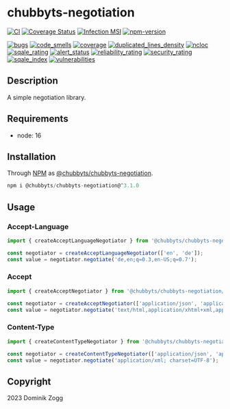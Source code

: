 # chubbyts-negotiation

[![CI](https://github.com/chubbyts/chubbyts-negotiation/workflows/CI/badge.svg?branch=master)](https://github.com/chubbyts/chubbyts-negotiation/actions?query=workflow%3ACI)
[![Coverage Status](https://coveralls.io/repos/github/chubbyts/chubbyts-negotiation/badge.svg?branch=master)](https://coveralls.io/github/chubbyts/chubbyts-negotiation?branch=master)
[![Infection MSI](https://badge.stryker-mutator.io/github.com/chubbyts/chubbyts-negotiation/master)](https://dashboard.stryker-mutator.io/reports/github.com/chubbyts/chubbyts-negotiation/master)
[![npm-version](https://img.shields.io/npm/v/@chubbyts/chubbyts-negotiation.svg)](https://www.npmjs.com/package/@chubbyts/chubbyts-negotiation)

[![bugs](https://sonarcloud.io/api/project_badges/measure?project=chubbyts_chubbyts-negotiation&metric=bugs)](https://sonarcloud.io/dashboard?id=chubbyts_chubbyts-negotiation)
[![code_smells](https://sonarcloud.io/api/project_badges/measure?project=chubbyts_chubbyts-negotiation&metric=code_smells)](https://sonarcloud.io/dashboard?id=chubbyts_chubbyts-negotiation)
[![coverage](https://sonarcloud.io/api/project_badges/measure?project=chubbyts_chubbyts-negotiation&metric=coverage)](https://sonarcloud.io/dashboard?id=chubbyts_chubbyts-negotiation)
[![duplicated_lines_density](https://sonarcloud.io/api/project_badges/measure?project=chubbyts_chubbyts-negotiation&metric=duplicated_lines_density)](https://sonarcloud.io/dashboard?id=chubbyts_chubbyts-negotiation)
[![ncloc](https://sonarcloud.io/api/project_badges/measure?project=chubbyts_chubbyts-negotiation&metric=ncloc)](https://sonarcloud.io/dashboard?id=chubbyts_chubbyts-negotiation)
[![sqale_rating](https://sonarcloud.io/api/project_badges/measure?project=chubbyts_chubbyts-negotiation&metric=sqale_rating)](https://sonarcloud.io/dashboard?id=chubbyts_chubbyts-negotiation)
[![alert_status](https://sonarcloud.io/api/project_badges/measure?project=chubbyts_chubbyts-negotiation&metric=alert_status)](https://sonarcloud.io/dashboard?id=chubbyts_chubbyts-negotiation)
[![reliability_rating](https://sonarcloud.io/api/project_badges/measure?project=chubbyts_chubbyts-negotiation&metric=reliability_rating)](https://sonarcloud.io/dashboard?id=chubbyts_chubbyts-negotiation)
[![security_rating](https://sonarcloud.io/api/project_badges/measure?project=chubbyts_chubbyts-negotiation&metric=security_rating)](https://sonarcloud.io/dashboard?id=chubbyts_chubbyts-negotiation)
[![sqale_index](https://sonarcloud.io/api/project_badges/measure?project=chubbyts_chubbyts-negotiation&metric=sqale_index)](https://sonarcloud.io/dashboard?id=chubbyts_chubbyts-negotiation)
[![vulnerabilities](https://sonarcloud.io/api/project_badges/measure?project=chubbyts_chubbyts-negotiation&metric=vulnerabilities)](https://sonarcloud.io/dashboard?id=chubbyts_chubbyts-negotiation)

## Description

A simple negotiation library.

## Requirements

 * node: 16

## Installation

Through [NPM](https://www.npmjs.com) as [@chubbyts/chubbyts-negotiation][1].

```ts
npm i @chubbyts/chubbyts-negotiation@^3.1.0
```

## Usage

### Accept-Language

```ts
import { createAcceptLanguageNegotiator } from '@chubbyts/chubbyts-negotiation/dist/accept-language-negotiator';

const negotiator = createAcceptLanguageNegotiator(['en', 'de']);
const value = negotiator.negotiate('de,en;q=0.3,en-US;q=0.7');
```

### Accept

```ts
import { createAcceptNegotiator } from '@chubbyts/chubbyts-negotiation/dist/accept-negotiator';

const negotiator = createAcceptNegotiator(['application/json', 'application/xml', 'application/x-yaml']);
const value = negotiator.negotiate('text/html,application/xhtml+xml,application/xml;q=0.9,*/*;q =0.8');
```

### Content-Type

```ts
import { createContentTypeNegotiator } from '@chubbyts/chubbyts-negotiation/dist/content-type-negotiator';

const negotiator = createContentTypeNegotiator(['application/json', 'application/xml', 'application/x-yaml']);
const value = negotiator.negotiate('application/xml; charset=UTF-8');
```

## Copyright

2023 Dominik Zogg

[1]: https://www.npmjs.com/package/@chubbyts/chubbyts-negotiation

